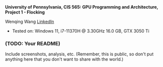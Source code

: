 **University of Pennsylvania, CIS 565: GPU Programming and Architecture,
Project 1 - Flocking**

Wenqing Wang
[LinkedIn](https://www.linkedin.com/in/wenqingwang0910/)
* Tested on: Windows 11, i7-11370H @ 3.30GHz 16.0 GB, GTX 3050 Ti

### (TODO: Your README)

Include screenshots, analysis, etc. (Remember, this is public, so don't put
anything here that you don't want to share with the world.)
